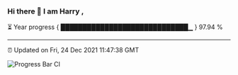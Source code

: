 ### Hi there 👋 I am Harry , 

⏳ Year progress { █████████████████████████████▁ } 97.94 %

---

⏰ Updated on Fri, 24 Dec 2021 11:47:38 GMT

![Progress Bar CI](https://github.com/duykhang68/duykhang68/workflows/Progress%20Bar%20CI/badge.svg)
